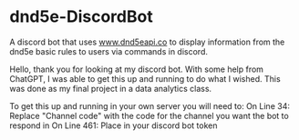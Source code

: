 # dnd5e-DiscordBot
A discord bot that uses www.dnd5eapi.co to display information from the dnd5e basic rules to users via commands in discord.

Hello, thank you for looking at my discord bot.
With some help from ChatGPT, I was able to get this up and running to do what I wished.
This was done as my final project in a data analytics class.

To get this up and running in your own server you will need to:
  On Line 34: Replace "Channel code" with the code for the channel you want the bot to respond in
  On Line 461: Place in your discord bot token
